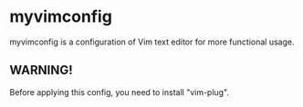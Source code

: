 # myvimconfig
myvimconfig is a configuration of Vim text editor for more functional usage.

## WARNING!
Before applying this config, you need to install "vim-plug".
